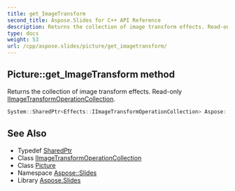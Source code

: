 ```yaml
---
title: get_ImageTransform
second_title: Aspose.Slides for C++ API Reference
description: Returns the collection of image transform effects. Read-only IImageTransformOperationCollection.
type: docs
weight: 53
url: /cpp/aspose.slides/picture/get_imagetransform/
---
```

## Picture::get_ImageTransform method


Returns the collection of image transform effects. Read-only [IImageTransformOperationCollection](../../../aspose.slides.effects/iimagetransformoperationcollection/).

```cpp
System::SharedPtr<Effects::IImageTransformOperationCollection> Aspose::Slides::Picture::get_ImageTransform() override
```

## See Also

* Typedef [SharedPtr](../../../system/sharedptr/)
* Class [IImageTransformOperationCollection](../../../aspose.slides.effects/iimagetransformoperationcollection/)
* Class [Picture](../)
* Namespace [Aspose::Slides](../../)
* Library [Aspose.Slides](../../../)
